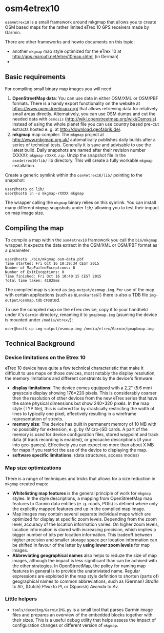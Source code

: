 # osm4etrex10

`osm4etrex10` is a small framework around mkgmap that allows you to create OSM based maps for the rather limited eTrex 10 GPS receivers made by Garmin.

There are other frameworks and howto documents on this topic:

* another `mkgmap` map style optimized for the eTrex 10 at http://gps.maroufi.net/etrex10map.shtml (in German)
* 


## Basic requirements

For compiling small binary map images you will need

1. **OpenStreetMap data**: You can use data in either OSM/XML or OSM/PBF formats. There is a handy export functionality on the website at https://www.openstreetmap.org/ that allows retrieving data for relatively small areas directly. Alternatively, you can use OSM dumps and cut the needed data with `osmosis` (http://wiki.openstreetmap.org/wiki/Osmosis). Instead of using the whole planet file you can use country based pre-cut extracts hosted e. g. at http://download.geofabrik.de/.
1. **mkgmap** map compiler: The `mkgmap` project at http://www.mkgmap.org.uk/ automatically publishes daily builds after a series of technical tests. Generally it is save and advisable to use the latest build. Daily snapshots are named after their revision number (XXXX): `mkgmap-rXXXX.zip`. Unzip the snapshot file in the `osm4etrex10/lib/` lib directory. This will create a fully workable `mkgmap` installation.

Create a generic symlink within the `osm4etrex10/lib/` pointing to the snapshot:

```
user@host$ cd lib/
user@host$ ln -s mkgmap-rXXXX mkgmap
```
The wrapper calling the `mkgmap` binary relies on this symlink. You can install many different `mkgmap` snapshots under `lib/` allowing you to test their impact on map image size.


## Compiling the map

To compile a map within the `osm4etrex10` framework you call the `bin/mkgmap` wrapper. It expects the data extract in the OSM/XML or OSM/PBF format as a parameter:
```
user@host$ ./bin/mkgmap osm-data.pbf
Time started: Fri Oct 16 10:39:34 CEST 2015
Number of MapFailedExceptions: 0
Number of ExitExceptions: 0
Time finished: Fri Oct 16 10:40:15 CEST 2015
Total time taken: 41028ms
```
The compiled map is stored as `img-output/osmmap.img`. For use of the map with certain applications (such as `QLandkarteGT`) there is also a TDB file `img-output/osmmap.tdb` created.

To use the compiled map on the eTrex device, copy it to your handheld under it's `Garmin` directory, renaming it to `gmapbmap.img` (asuming the device is mounted under `/media/etrex/`):
```
user@host$ cp img-output/osmmap.img /media/etrex/Garmin/gmapbmap.img
```

## Technical Background

### Device limitations on the Etrex 10

eTrex 10 device have quite a few technical characteristic that make it difficult to use maps on those devices, most notably the display resolution, the memory limitations and different constraints by the device's firmware:

- **display limitations**:  The device comes equipped with a 2.2" (5.6&#160;mm) greyscale display showing 176×220 pixels. This is considerably coarser then the resolution of other devices from the new eTrex series that have the same physical dimensions but show 240×320 pixels. In the map style (TYP file), this is catered for by drastically restricting the width of lines to typically one pixel, effectively resulting in a wireframe representation of streets.
- **memory size**: The device has built in permanent memory of 10&#160;MB with no possibility for extension, e.&#160;g. by (Micro-)SD cards. A part of the memory is used for device configuration files, stored waypoint and track data (if track recording is enabled), or geocache descriptions (if your into geo-games). Effectively you can expect no more than about X&#160;MB for maps if you restrict the use of the device to displaying the map.
- **software specific limitations**: (data structures, access modes)

### Map size optimizations

There is a range of techniques and tricks that allows for a size reduction in `mkgmap` created maps:

- **Whitelisting map features** is the general principle of work for `mkgmap` styles. In the style descriptions, a mapping from OpenStreetMap map features to Garmin data entities (e.&#160;g. roads, POIs) is defined where only the explicitly mapped features end up in the compiled map image.
- Map images may contain several separate individual maps which are optimized for display at specific zoom levels. Depending from the zoom level, accuracy of the location information varies. On higher zoom levels, location information is stored with increasing precision, which implies a bigger number of bits per location information. This tradeoff between higher precision and smaller storage space per location information can be shifted in favour of the latter by **using lower zoom levels** for map images.
- **Abbreviating geographical names** also helps to reduze the size of map images, although the impact is less significant than can be achived with the other strategies. In OpenStreetMap, the policy for naming map features in general is to provide the unabriviated name. Regular expressions are exploited in the map style definition to shorten (parts of) geographical names to common abbreviations, such as (German) *Straße* to *Str*, (Dutch) *Plein* to *Pl*, or (Spanish) *Avenida* to *Av*.

### Little helpers

- `tools/decodimg/GarminIMG.py` is a small tool that parses Garmin image files and prepares an overview of the embedded blocks together with their sizes. This is a useful debug utility that helps assess the impact of configuration changes or different version of `mkgmap`.